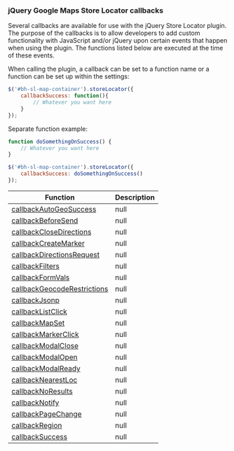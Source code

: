 ### jQuery Google Maps Store Locator callbacks

Several callbacks are available for use with the jQuery Store Locator plugin. The purpose of the callbacks is to allow 
developers to add custom functionality with JavaScript and/or jQuery upon certain events that happen when using the 
plugin. The functions listed below are executed at the time of these events.

When calling the plugin, a callback can be set to a function name or a function can be set up within the settings:

```javascript
$('#bh-sl-map-container').storeLocator({
	callbackSuccess: function(){
		// Whatever you want here
	}
});
```

Separate function example:

```javascript
function doSomethingOnSuccess() {
	// Whatever you want here
}

$('#bh-sl-map-container').storeLocator({
	callbackSuccess: doSomethingOnSuccess()
});
```


| Function | Description |
|---|---|
| [callbackAutoGeoSuccess](callbacks/callback-autogeosuccess.md) | null | Geolocation API success callback |
| [callbackBeforeSend](callbacks/callback-beforesend.md) | null | | Before location data request callback |
| [callbackCloseDirections](callbacks/callback-closedirections.md) | null | | Close directions callback |
| [callbackCreateMarker](callbacks/callback-createmarker.md) | null | | Create marker override callback |
| [callbackDirectionsRequest](callbacks/callback-directionsrequest.md) | null | | Directions request callback |
| [callbackFilters](callbacks/callback-filters.md) | null | | Filters callback |
| [callbackFormVals](callbacks/callback-formvals.md) | null | | Form values callback |
| [callbackGeocodeRestrictions](callbacks/callback-geocode-restrictions.md) | null | | Geocoding component restrictions callback |
| [callbackJsonp](callbacks/callback-jsonp.md) | null | | JSONP callback |
| [callbackListClick](callbacks/callback-listclick.md) | null | | Location list click callback |
| [callbackMapSet](callbacks/callback-mapset.md) | null | | Map set callback |
| [callbackMarkerClick](callbacks/callback-markerclick.md) | null | | Marker click callback |
| [callbackModalClose](callbacks/callback-modalclose.md) | null | | Modal close callback |
| [callbackModalOpen](callbacks/callback-modalopen.md) | null | | Modal open callback |
| [callbackModalReady](callbacks/callback-modalready.md) | null | | Modal ready callback |
| [callbackNearestLoc](callbacks/callback-nearestloc.md) | null | | Nearest location callback |
| [callbackNoResults](callbacks/callback-noresults.md) | null | | No results callback |
| [callbackNotify](callbacks/callback-notification.md) | null | | Notification callback |
| [callbackPageChange](callbacks/callback-pagechange.md) | null | | Page change callback |
| [callbackRegion](callbacks/callback-region.md) | null | | Region callback |
| [callbackSuccess](callbacks/callback-success.md) | null | | Success callback |
